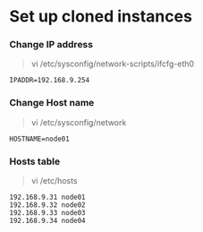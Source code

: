 # Set up cloned instances

### Change IP address
>vi /etc/sysconfig/network-scripts/ifcfg-eth0
>
    IPADDR=192.168.9.254


### Change Host name

>vi /etc/sysconfig/network
>
    HOSTNAME=node01

### Hosts table
> vi /etc/hosts
> 
    192.168.9.31 node01
    192.168.9.32 node02
    192.168.9.33 node03
    192.168.9.34 node04